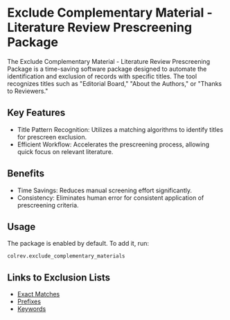 # Exclude Complementary Material - Literature Review Prescreening Package

The Exclude Complementary Material - Literature Review Prescreening Package is a time-saving software package designed to automate the identification and exclusion of records with specific titles.
The tool recognizes titles such as "Editorial Board," "About the Authors," or "Thanks to Reviewers."

## Key Features

- Title Pattern Recognition: Utilizes a matching algorithms to identify titles for prescreen exclusion.
- Efficient Workflow: Accelerates the prescreening process, allowing quick focus on relevant literature.

## Benefits

- Time Savings: Reduces manual screening effort significantly.
- Consistency: Eliminates human error for consistent application of prescreening criteria.

## Usage

The package is enabled by default. To add it, run:

```
colrev.exclude_complementary_materials
```

## Links to Exclusion Lists

- [Exact Matches](https://github.com/CoLRev-Environment/colrev/blob/main/colrev/env/complementary_material_strings.txt)
- [Prefixes](https://github.com/CoLRev-Environment/colrev/blob/main/colrev/env/complementary_material_prefixes.txt)
- [Keywords](https://github.com/CoLRev-Environment/colrev/blob/main/colrev/env/complementary_material_keywords.txt)
